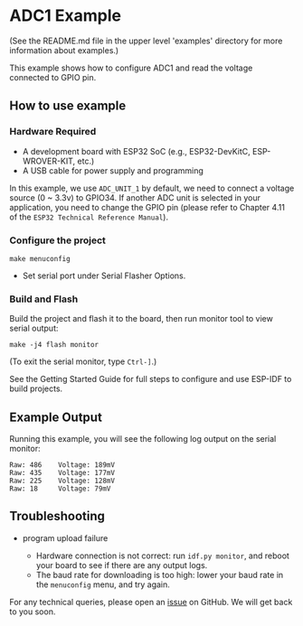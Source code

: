 # ADC1 Example

(See the README.md file in the upper level 'examples' directory for more information about examples.)

This example shows how to configure ADC1 and read the voltage connected to GPIO pin.

## How to use example

### Hardware Required

* A development board with ESP32 SoC (e.g., ESP32-DevKitC, ESP-WROVER-KIT, etc.)
* A USB cable for power supply and programming

In this example, we use `ADC_UNIT_1` by default, we need to connect a voltage source (0 ~ 3.3v) to GPIO34. If another ADC unit is selected in your application, you need to change the GPIO pin (please refer to Chapter 4.11 of the `ESP32 Technical Reference Manual`).

### Configure the project

```
make menuconfig
```

* Set serial port under Serial Flasher Options.

### Build and Flash

Build the project and flash it to the board, then run monitor tool to view serial output:

```
make -j4 flash monitor
```

(To exit the serial monitor, type ``Ctrl-]``.)

See the Getting Started Guide for full steps to configure and use ESP-IDF to build projects.

## Example Output

Running this example, you will see the following log output on the serial monitor:

```
Raw: 486	Voltage: 189mV
Raw: 435	Voltage: 177mV
Raw: 225	Voltage: 128mV
Raw: 18	    Voltage: 79mV
```

## Troubleshooting

* program upload failure

    * Hardware connection is not correct: run `idf.py monitor`, and reboot your board to see if there are any output logs.
    * The baud rate for downloading is too high: lower your baud rate in the `menuconfig` menu, and try again.

For any technical queries, please open an [issue](https://github.com/espressif/esp-idf/issues) on GitHub. We will get back to you soon.
